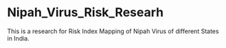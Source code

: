# Nipah_Virus_Risk_Researh
This is a research for Risk Index Mapping of Nipah Virus of different States in India.
